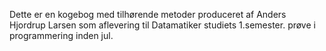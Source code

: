 Dette er en kogebog med tilhørende metoder produceret af Anders Hjordrup Larsen som aflevering 
til Datamatiker studiets 1.semester. prøve i programmering inden jul.  